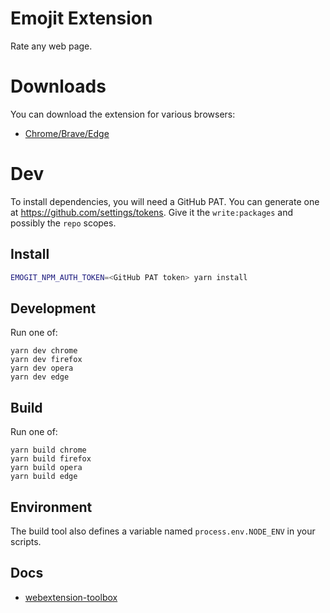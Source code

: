# Emojit Extension

Rate any web page.

# Downloads
You can download the extension for various browsers:
* [Chrome/Brave/Edge](https://chrome.google.com/webstore/detail/fdaopifdchifnfaiammaknlaniecbdmo)

# Dev
To install dependencies, you will need a GitHub PAT.
You can generate one at https://github.com/settings/tokens.
Give it the `write:packages` and possibly the `repo` scopes.

## Install
```bash
EMOGIT_NPM_AUTH_TOKEN=<GitHub PAT token> yarn install
```

## Development
Run one of:

    yarn dev chrome
    yarn dev firefox
    yarn dev opera
    yarn dev edge

## Build
Run one of:

    yarn build chrome
    yarn build firefox
    yarn build opera
    yarn build edge

## Environment

The build tool also defines a variable named `process.env.NODE_ENV` in your scripts. 

## Docs

* [webextension-toolbox](https://github.com/HaNdTriX/webextension-toolbox)
